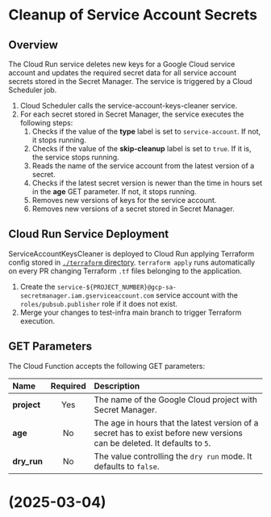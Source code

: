 # Cleanup of Service Account Secrets

## Overview

The Cloud Run service deletes new keys for a Google Cloud service account and updates the required secret data for all service account secrets stored in the Secret Manager. The service is triggered by a Cloud Scheduler job.

1. Cloud Scheduler calls the service-account-keys-cleaner service.
2. For each secret stored in Secret Manager, the service executes the following steps:
    1. Checks if the value of the **type** label is set to `service-account`. If not, it stops running.
    2. Checks if the value of the **skip-cleanup** label is set to `true`. If it is, the service stops running.
    3. Reads the name of the service account from the latest version of a secret.
    4. Checks if the latest secret version is newer than the time in hours set in the **age** GET parameter. If not, it stops running.
    5. Removes new versions of keys for the service account.
    6. Removes new versions of a secret stored in Secret Manager.

## Cloud Run Service Deployment

ServiceAccountKeysCleaner is deployed to Cloud Run applying Terraform config stored
in [`./terraform` directory](../../../configs/terraform). `terraform apply` runs automatically on every PR changing
Terraform `.tf` files belonging to the application.

1. Create the `service-${PROJECT_NUMBER}@gcp-sa-secretmanager.iam.gserviceaccount.com` service account with the `roles/pubsub.publisher` role if it does not exist.
2. Merge your changes to test-infra main branch to trigger Terraform execution.


## GET Parameters

The Cloud Function accepts the following GET parameters:

| Name                           | Required | Description                                                           |
| :----------------------------- | :------: | :-------------------------------------------------------------------- |
| **project**                    |    Yes   | The name of the Google Cloud project with Secret Manager.|
| **age**                        |    No    | The age in hours that the latest version of a secret has to exist before new versions can be deleted. It defaults to `5`. |
| **dry_run**                    |    No    | The value controlling the `dry run` mode. It defaults to `false`.|
# (2025-03-04)